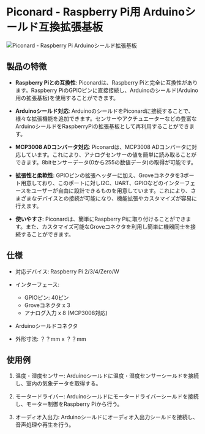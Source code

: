 # Piconard - Raspberry Pi用 Arduinoシールド互換拡張基板

![Piconard - Raspberry Pi Arduinoシールド拡張基板](image-url)

## 製品の特徴

- **Raspberry Piとの互換性**: Piconardは、Raspberry Piと完全に互換性があります。Raspberry PiのGPIOピンに直接接続し、Arduinoのシールド(Arduino用の拡張基板)を使用することができます。

- **Arduinoシールド対応**: ArduinoのシールドをPiconardに接続することで、様々な拡張機能を追加できます。センサーやアクチュエーターなどの豊富なArduinoシールドをRaspberryPiの拡張基板として再利用することができます。

- **MCP3008 ADコンバータ対応**: Piconardは、MCP3008 ADコンバータに対応しています。これにより、アナログセンサーの値を簡単に読み取ることができます。8bitセンサーデータ(0から255の数値データ)の取得が可能です。

- **拡張性と柔軟性**: GPIOピンの拡張ヘッダーに加え、Groveコネクタを3ポート用意しており、このポートに対しI2C、UART、GPIOなどのインターフェースをユーザーが自由に設計できるものを用意しています。これにより、さまざまなデバイスとの接続が可能になり、機能拡張やカスタマイズが容易に行えます。

- **使いやすさ**: Piconardは、簡単にRaspberry Piに取り付けることができます。また、カスタマイズ可能なGroveコネクタを利用し簡単に機器同士を接続することができます。

## 仕様

- 対応デバイス: Raspberry Pi 2/3/4/Zero/W

- インターフェース:
  - GPIOピン: 40ピン
  - Groveコネクタ x 3
  - アナログ入力 x 8 (MCP3008対応)
- Arduinoシールドコネクタ
- 外形寸法: ？？mm x ？？mm

## 使用例

1. 温度・湿度センサー: Arduinoシールドに温度・湿度センサーシールドを接続し、室内の気象データを取得する。

2. モータードライバー: Arduinoシールドにモータードライバーシールドを接続し、モーター制御をRaspberry Piから行う。

3. オーディオ入出力: Arduinoシールドにオーディオ入出力シールドを接続し、音声処理や再生を行う。

